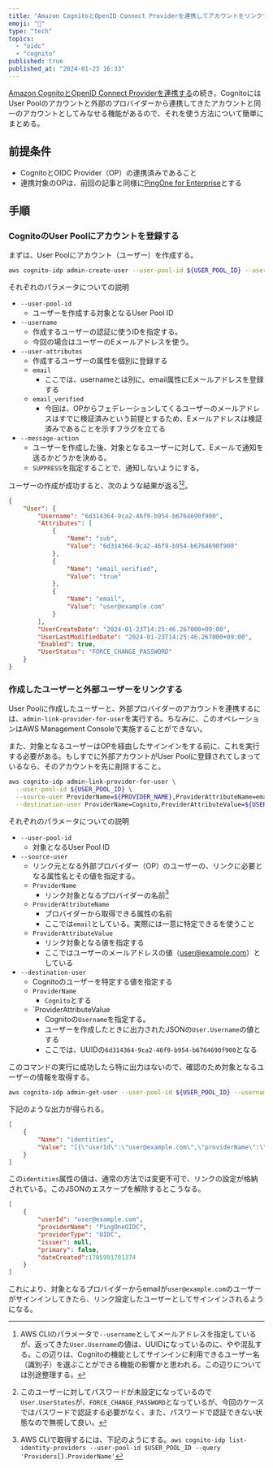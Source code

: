 ```yaml
---
title: "Amazon CognitoとOpenID Connect Providerを連携してアカウントをリンクする"
emoji: "👥"
type: "tech"
topics:
  - "oidc"
  - "cognito"
published: true
published_at: "2024-01-23 16:33"
---
```


[Amazon CognitoとOpenID Connect Providerを連携する](https://zenn.dev/muramasa64/articles/33a1c18db96229)の続き。CognitoにはUser Poolのアカウントと外部のプロバイダーから連携してきたアカウントと同一のアカウントとしてみなせる機能があるので、それを使う方法について簡単にまとめる。

## 前提条件

- CognitoとOIDC Provider（OP）の連携済みであること
- 連携対象のOPは、前回の記事と同様に[PingOne for Enterprise](https://developer.pingidentity.com/en/cloud-services/pingone-for-enterprise.html)とする

## 手順

### CognitoのUser Poolにアカウントを登録する

まずは、User Poolにアカウント（ユーザー）を作成する。

```sh
aws cognito-idp admin-create-user --user-pool-id ${USER_POOL_ID} --username ${USERNAME} --user-attributes Name=email,Value=${EMAIL} Name=email_verified,Value=true --message-action SUPPRESS
```

それぞれのパラメータについての説明

- `--user-pool-id`
	- ユーザーを作成する対象となるUser Pool ID
- `--username`
	- 作成するユーザーの認証に使うIDを指定する。
	- 今回の場合はユーザーのEメールアドレスを使う。
- `--user-attributes`
	- 作成するユーザーの属性を個別に登録する
	- `email`
		- ここでは、usernameとは別に、email属性にEメールアドレスを登録する
	- `email_verified`
		- 今回は、OPからフェデレーションしてくるユーザーのメールアドレスはすでに検証済みという前提とするため、Eメールアドレスは検証済みであることを示すフラグを立てる
- `--message-action`
	- ユーザーを作成した後、対象となるユーザーに対して、Eメールで通知を送るかどうかを決める。
	- `SUPPRESS`を指定することで、通知しないようにする。

ユーザーの作成が成功すると、次のような結果が返る[^1][^2]。

[^1]: AWS CLIのパラメータで`--username`としてメールアドレスを指定しているが、返ってきた`User.Username`の値は、UUIDになっているのに、やや混乱する。この辺りは、Cognitoの機能としてサインインに利用できるユーザー名（識別子）を選ぶことができる機能の影響かと思われる。この辺りについては別途整理する。

[^2]: このユーザーに対してパスワードが未設定になっているので`User.UserStates`が、`FORCE_CHANGE_PASSWORD`となっているが、今回のケースではパスワードで認証する必要がなく、また、パスワードで認証できない状態なので無視して良い。


```json
{
    "User": {
        "Username": "6d314364-9ca2-46f9-b954-b6764690f900",
        "Attributes": [
            {
                "Name": "sub",
                "Value": "6d314364-9ca2-46f9-b954-b6764690f900"
            },
            {
                "Name": "email_verified",
                "Value": "true"
            },
            {
                "Name": "email",
                "Value": "user@example.com"
            }
        ],
        "UserCreateDate": "2024-01-23T14:25:46.267000+09:00",
        "UserLastModifiedDate": "2024-01-23T14:25:46.267000+09:00",
        "Enabled": true,
        "UserStatus": "FORCE_CHANGE_PASSWORD"
    }
}
```

### 作成したユーザーと外部ユーザーをリンクする

User Poolに作成したユーザーと、外部プロバイダーのアカウントを連携するには、`admin-link-provider-for-user`を実行する。ちなみに、このオペレーションはAWS Management Consoleで実施することができない。

また、対象となるユーザーはOPを経由したサインインをする前に、これを実行する必要がある。もしすでに外部アカウントがUser Poolに登録されてしまっているなら、そのアカウントを先に削除すること。

```sh
aws cognito-idp admin-link-provider-for-user \
  --user-pool-id ${USER_POOL_ID} \
  --source-user ProviderName=${PROVIDER_NAME},ProviderAttributeName=email,ProviderAttributeValue=user@example.com \
  --destination-user ProviderName=Cognito,ProviderAttributeValue=${USERNAME}
```

それぞれのパラメータについての説明
- `--user-pool-id`
	- 対象となるUser Pool ID
- `--source-user`
	- リンク元となる外部プロバイダー（OP）のユーザーの、リンクに必要となる属性名とその値を指定する。
	- `ProviderName`
		- リンク対象となるプロバイダーの名前[^3]
	- `ProviderAttributeName`
		- プロバイダーから取得できる属性の名前
		- ここでは`email`としている。実際には一意に特定できるを使うこと
	- `ProviderAttributeValue`
		- リンク対象となる値を指定する
		- ここではユーザーのメールアドレスの値（user@example.com）としている
- `--destination-user`
	- Cognitoのユーザーを特定する値を指定する
	- `ProviderName`
		- `Cognito`とする
	- `ProviderAttributeValue
		- Cognitoの`Username`を指定する。
		- ユーザーを作成したときに出力されたJSONの`User.Username`の値とする
		- ここでは、UUIDの`6d314364-9ca2-46f9-b954-b6764690f900`となる


[^3]: AWS CLIで取得するには、下記のようにする。`aws cognito-idp list-identity-providers --user-pool-id $USER_POOL_ID --query 'Providers[].ProviderName'`

このコマンドの実行に成功したら特に出力はないので、確認のため対象となるユーザーの情報を取得する。

```sh
aws cognito-idp admin-get-user --user-pool-id ${USER_POOL_ID} --username ${USERNAME} --query 'UserAttributes[?Name==`identities`]'
```

下記のような出力が得られる。

```json
[
    {
        "Name": "identities",
        "Value": "[{\"userId\":\"user@example.com\",\"providerName\":\"PingOneOIDC\",\"providerType\":\"OIDC\",\"issuer\":null,\"primary\":false,\"dateCreated\":1705991781374}]"
    }
]
```

この`identities`属性の値は、通常の方法では変更不可で、リンクの設定が格納されている。このJSONのエスケープを解除するとこうなる。

```json
[
    {
        "userId": "user@example.com",
        "providerName": "PingOneOIDC",
        "providerType": "OIDC",
        "issuer": null,
        "primary": false,
        "dateCreated":1705991781374
    }
]
```

これにより、対象となるプロバイダーからemailが`user@example.com`のユーザーがサインインしてきたら、リンク設定したユーザーとしてサインインされるようになる。

